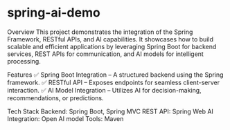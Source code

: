 # spring-ai-demo

Overview
This project demonstrates the integration of the Spring Framework, RESTful APIs, and AI capabilities. It showcases how to build scalable and efficient applications by leveraging Spring Boot for backend services, REST APIs for communication, and AI models for intelligent processing.

Features
✅ Spring Boot Integration – A structured backend using the Spring framework.
✅ RESTful API – Exposes endpoints for seamless client-server interaction.
✅ AI Model Integration – Utilizes AI for decision-making, recommendations, or predictions.

Tech Stack
Backend: Spring Boot, Spring MVC
REST API: Spring Web
AI Integration: Open AI model
Tools: Maven
